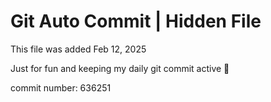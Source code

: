 # Git Auto Commit | Hidden File

This file was added Feb 12, 2025

Just for fun and keeping my daily git commit active 🤪

commit number: 636251
